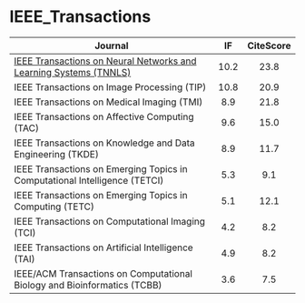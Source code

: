 # IEEE_Transactions

| **Journal** | **IF** | **CiteScore** |
| --- | :---: | :---: |
| [IEEE Transactions on Neural Networks and Learning Systems (TNNLS)](https://ieeexplore.ieee.org/xpl/RecentIssue.jsp?punumber=5962385) | 10.2 | 23.8 |
| IEEE Transactions on Image Processing (TIP) | 10.8 | 20.9 |
| IEEE Transactions on Medical Imaging (TMI) | 8.9 | 21.8 |
| IEEE Transactions on Affective Computing (TAC) | 9.6 | 15.0 |
| IEEE Transactions on Knowledge and Data Engineering (TKDE) | 8.9 | 11.7 |
| IEEE Transactions on Emerging Topics in Computational Intelligence (TETCI) | 5.3 | 9.1 |
| IEEE Transactions on Emerging Topics in Computing (TETC) | 5.1 | 12.1 |
| IEEE Transactions on Computational Imaging (TCI) | 4.2 | 8.2 |
| IEEE Transactions on Artificial Intelligence (TAI) | 4.9 | 8.2 |
| IEEE/ACM Transactions on Computational Biology and Bioinformatics (TCBB) | 3.6 | 7.5 |
